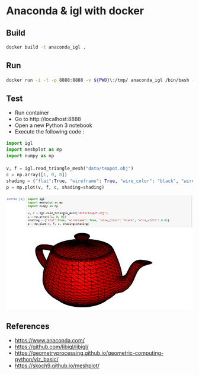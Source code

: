 # Anaconda & igl with docker

## Build

```sh
docker build -t anaconda_igl .
```

## Run

```sh
docker run -i -t -p 8888:8888 -v ${PWD}\:/tmp/ anaconda_igl /bin/bash -c "/opt/conda/bin/jupyter notebook --notebook-dir=/tmp/ --ip='0.0.0.0' --port=8888 --no-browser --allow-root --NotebookApp.token=toto"
```

## Test

- Run container
- Go to http://localhost:8888
- Open a new Python 3 notebook
- Execute the following code :
```python
import igl
import meshplot as mp
import numpy as np

v, f = igl.read_triangle_mesh("data/teapot.obj")
c = np.array([1, 0, 0])
shading = {"flat":True, "wireframe": True, "wire_color": "black", "wire_width": 0.01}
p = mp.plot(v, f, c, shading=shading)
```

![teapot](teapot.png)

## References

- https://www.anaconda.com/
- https://github.com/libigl/libigl/
- https://geometryprocessing.github.io/geometric-computing-python/viz_basic/
- https://skoch9.github.io/meshplot/
